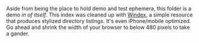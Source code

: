 Aside from being the place to hold demo and test ephemera, this folder is a demo _in of itself_. This index was cleaned up with [Windex](http://github.com/desandro/windex), a simple resource that produces stylized directory listings. It's even iPhone/mobile optimized. Go ahead and shrink the width of your browser to below 480 pixels to take a gander.